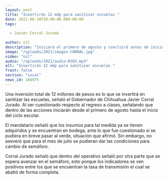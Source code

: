 ```yaml
---
layout: post
title: "Invertirán 12 mdp para sanitizar escuelas "
date: 2021-06-10T20:40:00.000-06:00
tags:
  
  - Javier Corral Jurado
  
author: nil
description: "Iniciará el primero de agosto y concluirá antes de inicio de clases."
image: "/uploads/2021/images-CORRAL.jpg"
video: "nil"
audio: "/uploads/2021/audio-MJ03.mp3"
alt: "Invertirán 12 mdp para sanitizar escuelas "
front: false
section: "Local"
news_id: 184975
---
```


Una inversión total de 12 millones de pesos es lo que se invertirá en sanitizar las escuelas, señaló el Gobernador de Chihuahua Javier Corral Jurado. Al ser cuestionado respecto al regreso a clases, señalando que dentro de las acciones iniciarán desde el primero de agosto hasta el inicio del ciclo escolar.

El mandatario señaló que los insumos para tal medida ya se tienen adquiridos y se encuentran en bodega, ante lo que fue cuestionado si se pudiera en breve pasar al verde, situación que afirmó. Sin embargo, no aseveró que para el mes de julio se pudieran dar las condiciones para cambio de semáforo.

Corral Jurado señaló que dentro del operativo señaló por otra parte que se espera avanzar en el semáforo, esto porque los indicadores se ven positivos entre los que se encuentran la tasa de transmisión el cual se abatió de forma completa.